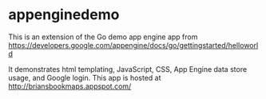 appenginedemo
=============

This is an extension of the Go demo app engine app from https://developers.google.com/appengine/docs/go/gettingstarted/helloworld


It demonstrates html templating, JavaScript, CSS, App Engine data store usage, and Google login.
This app is hosted at http://briansbookmaps.appspot.com/